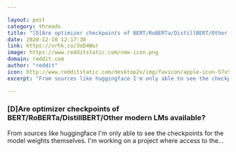 ```yaml
---

layout: post
category: threads
title: "[D]Are optimizer checkpoints of BERT/RoBERTa/DistillBERT/Other modern LMs available?"
date: 2020-12-10 12:17:30
link: https://vrhk.co/3oD4Wur
image: https://www.redditstatic.com/new-icon.png
domain: reddit.com
author: "reddit"
icon: http://www.redditstatic.com/desktop2x/img/favicon/apple-icon-57x57.png
excerpt: "From sources like huggingface I'm only able to see the checkpoints for the model weights themselves. I'm working on a project where access to the..."

---
```


### [D]Are optimizer checkpoints of BERT/RoBERTa/DistillBERT/Other modern LMs available?

From sources like huggingface I'm only able to see the checkpoints for the model weights themselves. I'm working on a project where access to the...